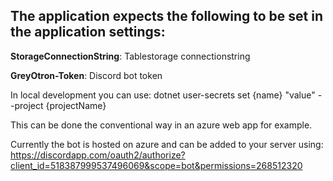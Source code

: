 The application expects the following to be set in the application settings:
---

**StorageConnectionString**: Tablestorage connectionstring

**GreyOtron-Token**: Discord bot token

In local development you can use:
dotnet user-secrets set {name} "value" --project {projectName}


This can be done the conventional way in an azure web app for example.

Currently the bot is hosted on azure and can be added to your server using:
https://discordapp.com/oauth2/authorize?client_id=518387999537496069&scope=bot&permissions=268512320
